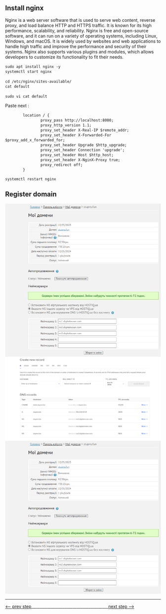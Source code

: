 ## Install nginx

Nginx is a web server software that is used to serve web content, reverse proxy, and load balance HTTP and HTTPS traffic.
It is known for its high performance, scalability, and reliability. Nginx is free and open-source software, and it can
run on a variety of operating systems, including Linux, Windows, and macOS. It is widely used by websites and web
applications to handle high traffic and improve the performance and security of their systems. Nginx also supports
various plugins and modules, which allows developers to customize its functionality to fit their needs.


```commandline
sudo apt install nginx -y
systemctl start nginx

cd /etc/nginx/sites-available/
cat default

sudo vi cat default
```

Paste next :

```text
        location / {
                proxy_pass http://localhost:8000;
                proxy_http_version 1.1;
                proxy_set_header X-Real-IP $remote_addr;
                proxy_set_header X-Forwarded-For $proxy_add_x_forwarded_for;
                proxy_set_header Upgrade $http_upgrade;
                proxy_set_header Connection 'upgrade';
                proxy_set_header Host $http_host;
                proxy_set_header X-NginX-Proxy true;
                proxy_redirect off;
        }
```
```commandline
systemctl restart nginx
```

## Register domain

![](https://github.com/stupns/FastStupnsAPI2/blob/main/img/hostiq.png)
![](https://github.com/stupns/FastStupnsAPI2/blob/main/img/digitaloc.png)
![](https://github.com/stupns/FastStupnsAPI2/blob/main/img/domens.png)
___

[<-- prev step](DIGITAL_OCEANS_README.md)_______________________________________[next step -->](Firewall_README.md)